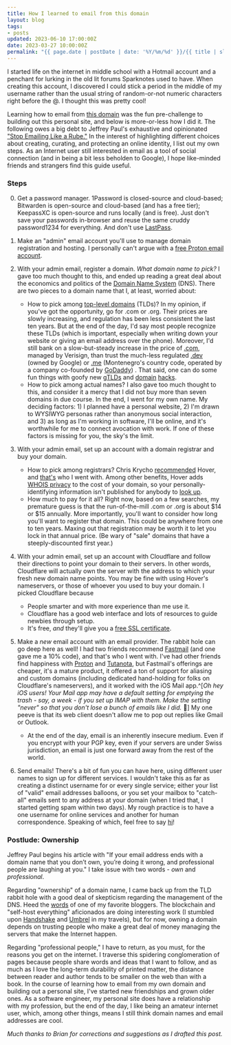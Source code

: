 ```yaml
---
title: How I learned to email from this domain 
layout: blog
tags:
- posts
updated: 2023-06-10 17:00:00Z
date: 2023-03-27 10:00:00Z
permalink: "{{ page.date | postDate | date: '%Y/%m/%d' }}/{{ title | slugify }}/"
---
```


I started life on the internet in middle school with a Hotmail account and a penchant for lurking in the old lit forums Sparknotes used to have. When creating this account, I discovered I could stick a period in the middle of my username rather than the usual string of random-or-not numeric characters right before the @. I thought this was pretty cool!

Learning how to email from [this domain](https://joekrall.com) was the fun pre-challenge to building out this personal site, and below is more-or-less how I did it. The following owes a big debt to Jeffrey Paul's exhaustive and opinionated ["Stop Emailing Like a Rube."](https://sneak.berlin/20201029/stop-emailing-like-a-rube/) In the interest of highlighting different choices about creating, curating, and protecting an online identity, I list out my own steps. As an Internet user still interested in email as a tool of social connection (and in being a bit less beholden to Google), I hope like-minded friends and strangers find this guide useful.

### Steps
0. Get a password manager. 1Password is closed-source and cloud-based; Bitwarden is open-source and cloud-based (and has a free tier); KeepassXC is open-source and runs locally (and is free). Just don't save your passwords in-browser and reuse the same cruddy password1234 for everything. And don't use [LastPass](https://palant.info/2022/12/26/whats-in-a-pr-statement-lastpass-breach-explained/).

1. Make an "admin" email account you'll use to manage domain registration and hosting. I personally can't argue with a [free Proton email account](https://proton.me/mail/pricing).

2. With your admin email, register a domain.  *What domain name to pick?* I gave too much thought to this, and ended up reading a great deal about the economics and politics of the [Domain Name System](https://www.cloudflare.com/learning/dns/what-is-dns/) (DNS). There are two pieces to a domain name that I, at least, worried about:
	- How to pick among [top-level domains](https://en.wikipedia.org/wiki/Top-level_domain) (TLDs)? In my opinion, if you've got the opportunity, go for .com or .org. Their prices are slowly increasing, and regulation has been less consistent the last ten years. But at the end of the day, I'd say most people recognize these TLDs (which is important, especially when writing down your website or giving an email address over the phone). Moreover, I'd still bank on a slow-but-steady increase in the price of [.com](https://en.wikipedia.org/wiki/.com), managed by Verisign, than trust the much-less regulated [.dev](https://en.wikipedia.org/wiki/.dev) (owned by Google) or [.me](https://en.wikipedia.org/wiki/.me) (Montenegro's country code, operated by a company co-founded by [GoDaddy](https://domain.me/about-me/#me-as-a-company)) . That said, one can do some fun things with goofy new [gTLDs](https://benjamin.pizza) and [domain](https://cr.yp.to/) [hacks](https://freedom.to). 
	- How to pick among actual names? I also gave too much thought to this, and consider it a mercy that I did not buy more than seven domains in due course. In the end, I went for my own name. My deciding factors: 1) I planned have a personal website, 2) I'm drawn to WYSIWYG personas rather than anonymous social interaction, and 3) as long as I'm working in software, I'll be online, and it's worthwhile for me to connect avocation with work. If one of these factors is missing for you, the sky's the limit. 

3. With your admin email, set up an account with a domain registrar and buy your domain. 
	- How to pick among registrars? Chris Krycho [recommended](https://v5.chriskrycho.com/journal/how-i-publish-this-site/#domain-registration) Hover, and [that's](hover.com) who I went with. Among other benefits, Hover adds [WHOIS privacy](https://help.hover.com/hc/en-us/articles/217282337-Domain-WHOIS-Privacy) to the cost of your domain, so your personally-identifying information isn't published for anybody to [look up](https://tucowsdomains.com/whois-search/).
	- How much to pay for it all? Right now, based on a few searches, my premature guess is that the run-of-the-mill .com or .org is about $14 or $15 annually. More importantly, you'll want to consider how long you'll want to register that domain. This could be anywhere from one to ten years. Maxing out that registration may be worth it to let you lock in that annual price. (Be wary of "sale" domains that have a steeply-discounted first year.)

4. With your admin email, set up an account with Cloudflare and follow their directions to point your domain to their servers. In other words, Cloudflare will actually own the server with the address to which your fresh new domain name points. You may be fine with using Hover's nameservers, or those of whoever you used to buy your domain. I picked Cloudflare because
	- People smarter and with more experience than me use it.
	- Cloudflare has a good web interface and lots of resources to guide newbies through setup.
	- It's free, *and* they'll give you a [free SSL certificate](https://www.cloudflare.com/ssl/). 

4. Make a *new* email account with an email provider. The rabbit hole can go deep here as well! I had two friends recommend [Fastmail](https://www.fastmail.com/) (and one gave me a 10% code), and that's who I went with. I've had other friends find happiness with [Proton](https://proton.me/mail) and [Tutanota](https://tutanota.com/), but Fastmail's offerings are cheaper, it's a mature product, it offered a ton of support for aliasing and custom domains (including dedicated hand-holding for folks on Cloudflare's nameservers), and it worked with the iOS Mail app.^[*Oh hey iOS users! Your Mail app may have a default setting for emptying the trash - say, a week - if you set up IMAP with them. Make the setting "never" so that you don't lose a bunch of emails like I did.* 🤦‍] My one peeve is that its web client doesn't allow me to pop out replies like Gmail or Outlook.
	- At the end of the day, email is an inherently insecure medium. Even if you encrypt with your PGP key, even if your servers are under Swiss jurisdiction, an email is just one forward away from the rest of the world.

5. Send emails! There's a bit of fun you can have here, using different user names to sign up for different services. I wouldn't take this as far as creating a distinct username for or every single service; either your list of "valid" email addresses balloons, or you set your mailbox to "catch-all" emails sent to any address at your domain (when I tried that, I started getting spam within two days). My rough practice is to have a one username for online services and another for human correspondence. Speaking of which, feel free to say [hi](mailto:hello@joekrall.com)!

### Postlude: Ownership
Jeffrey Paul begins his article with "If your email address ends with a domain name that you don’t own, you’re doing it wrong, and professional people are laughing at you." I take issue with two words - *own* and *professional*. 

Regarding "ownership" of a domain name, I came back up from the TLD rabbit hole with a good deal of skepticism regarding the management of the DNS. Heed the [words](https://blog.ayjay.org/on-not-owning-my-turf/) of one of my favorite bloggers. The blockchain and "self-host everything" aficionados are doing interesting work (I stumbled upon [Handshake](https://handshake.org/) and [Umbrel](https://umbrel.com/) in my travels), but for now, owning a domain depends on trusting people who make a great deal of money managing the servers that make the Internet happen. 

Regarding "professional people," I have to return, as you must, for the reasons you get on the internet. I traverse this spidering conglomeration of pages because people share words and ideas that I want to follow, and as much as I love the long-term durability of printed matter, the distance between reader and author tends to be smaller on the web than with a book. In the course of learning how to email from my own domain and building out a personal site, I've started new friendships and grown older ones. As a software engineer, my personal site does have a relationship with my profession, but the end of the day, I like being an amateur internet user, which, among other things, means I still think domain names and email addresses are cool.

*Much thanks to Brian for corrections and suggestions as I drafted this post.*
